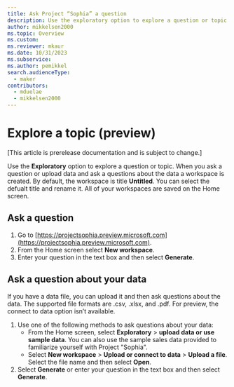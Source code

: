 ```yaml
---
title: Ask Project “Sophia” a question
description: Use the exploratory option to explore a question or topic.
author: mikkelsen2000
ms.topic: Overview
ms.custom: 
ms.reviewer: mkaur
ms.date: 10/31/2023
ms.subservice: 
ms.author: pemikkel
search.audienceType:
  - maker
contributors:
  - mduelae
  - mikkelsen2000
---
```


# Explore a topic (preview)

[This article is prerelease documentation and is subject to change.]

Use the **Exploratory** option to explore a question or topic. When you ask a question or upload data and ask a questions about the data a workspace is created. By default, the workspace is title **Untitled**. You can select the defualt title and rename it. All of your workspaces are saved on the Home screen. 

## Ask a question

1. Go to [https://projectsophia.preview.microsoft.com](https://projectsophia.preview.microsoft.com).
2. From the Home screen select **New workspace**.
3. Enter your question in the text box and then select **Generate**.


## Ask a question about your data

If you have a data file, you can upload it and then ask questions about the data. The supported file formats are .csv, .xlsx, and .pdf. For preview, the connect to data option isn’t available.

1. Use one of the following methods to ask questions about your data:
   - From the Home screen, select **Exploratory** > **upload data or use sample data**. You can also use the sample sales data provided to familiarize yourself with Project "Sophia".
   - Select **New workspace** > **Upload or connect to data** > **Upload a file**. Select the file name and then select **Open**.
2. Select **Generate** or enter your question in the text box and then select **Generate**. 
